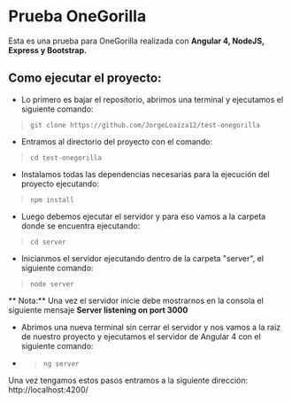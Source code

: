 Prueba OneGorilla
==========
Esta es una prueba para OneGorilla realizada con **Angular 4, NodeJS, Express y Bootstrap.**

Como ejecutar el proyecto:
---------------------------------
+ Lo primero es bajar el repositorio, abrimos una terminal y ejecutamos el siguiente comando:
> `git clone https://github.com/JorgeLoaiza12/test-onegorilla`
+ Entramos al directorio del proyecto con el comando:
> `cd test-onegorilla`
+ Instalamos todas las dependencias necesarias para la ejecución del proyecto ejecutando:
> `npm install`
+ Luego debemos ejecutar el servidor y para eso vamos a la carpeta donde se encuentra ejecutando:
>  `cd server`
+ Inicianmos el servidor ejecutando dentro de la carpeta "server", el siguiente comando:
>  `node server`

** Nota:** Una vez el servidor inicie debe mostrarnos en la consola el siguiente mensaje **Server listening on port 3000**

+ Abrimos una nueva terminal sin cerrar el servidor y nos vamos a la raiz de nuestro proyecto y ejecutamos el servidor de Angular 4 con el siguiente comando:
+ >  `ng server`

Una vez tengamos estos pasos entramos a la siguiente dirección: http://localhost:4200/
